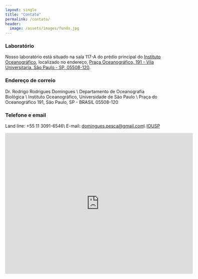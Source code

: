 ```yaml
---
layout: single
title: "Contato"
permalink: /contato/
header:
  image: /assets/images/fundo.jpg
---
```



### Laboratório 
Nosso laboratório está situado na sala 117-A do prédio principal do [Instituto Oceanográfico](https://www.io.usp.br), localizado no endereço, [Praça Oceanográfico, 191 - Vila Universitaria, São Paulo - SP, 05508-120](https://www.google.com/maps/dir//Instituto+Oceanogr%C3%A1fico+da+USP+-+Pra%C3%A7a+Oceanogr%C3%A1fico,+191+-+Vila+Universitaria,+S%C3%A3o+Paulo+-+SP,+05508-120,+Brasil/@-23.5609676,-46.8144153,12z/data=!4m8!4m7!1m0!1m5!1m1!1s0x94ce56148aa0ca3b:0xf3a4d0313b5e483c!2m2!1d-46.7320137!2d-23.5609893?entry=ttu).

### Endereço de correio 
Dr. Rodrigo Rodrigues Domingues \\
Departamento de Oceanografia Biológica \\
Instituto Oceanográfico, Universidade de São Paulo \\
Praça do Oceanográfico 191, São Paulo, SP - BRASIL 05508-120

### Telefone e email  
Land line: +55 11 3091-6546\\
E-mail: domingues.pesca@gmail.com\\
[IOUSP](https://www.io.usp.br/index.php/perfil/userprofile/rrdomingues)


<iframe src="https://www.google.com/maps/embed?pb=!1m18!1m12!1m3!1d3552.4417799367393!2d-46.73415528509903!3d-23.561062584682983!2m3!1f0!2f0!3f0!3m2!1i1024!2i768!4f13.1!3m3!1m2!1s0x94ce5614eb7ce75b%3A0x77ccdddc83d90705!2sPra%C3%A7a%20Oceanogr%C3%A1fico%2C%20191%20-%20Vila%20Universitaria%2C%20S%C3%A3o%20Paulo%20-%20SP%2C%2005508-120!5e1!3m2!1spt-BR!2sbr!4v1680473138877!5m2!1spt-BR!2sbr" width="600" height="450" style="border:0;" allowfullscreen="" loading="lazy" referrerpolicy="no-referrer-when-downgrade"></iframe>
